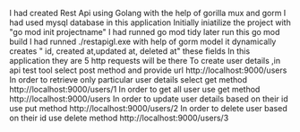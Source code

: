 I had created Rest Api using Golang with the help of gorilla mux and gorm
I had used mysql database in this application
Initially iniatilize the project  with "go mod init projectname"
I had runned go mod tidy
later run this go mod build
I had runned ./restapigl.exe
with help of gorm model it dynamically creates " id, created at,updated at, deleted at" these fields
In this application they are 5 http requests will be there
To create user details ,in api test tool select post method and provide url
http://localhost:9000/users 
In order to retrieve only particular user details select get method
http://localhost:9000/users/1
In order to get all user use get method
http://localhost:9000/users
In order to update user details based on their id use put method
http://localhost:9000/users/2
In order to delete user based on their id use delete method
http://localhost:9000/users/3
